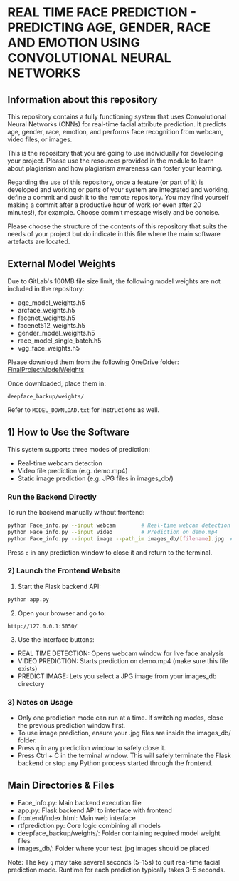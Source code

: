 # REAL TIME FACE PREDICTION - PREDICTING AGE, GENDER, RACE AND EMOTION USING CONVOLUTIONAL NEURAL NETWORKS

## Information about this repository

This repository contains a fully functioning system that uses Convolutional Neural Networks (CNNs) for real-time facial attribute prediction. It predicts age, gender, race, emotion, and performs face recognition from webcam, video files, or images.

This is the repository that you are going to use individually for developing your project. Please use the resources provided in the module to learn about plagiarism and how plagiarism awareness can foster your learning.

Regarding the use of this repository, once a feature (or part of it) is developed and working or parts of your system are integrated and working, define a commit and push it to the remote repository. You may find yourself making a commit after a productive hour of work (or even after 20 minutes!), for example. Choose commit message wisely and be concise.

Please choose the structure of the contents of this repository that suits the needs of your project but do indicate in this file where the main software artefacts are located.

## External Model Weights

Due to GitLab's 100MB file size limit, the following model weights are not included in the repository:

- age_model_weights.h5
- arcface_weights.h5
- facenet_weights.h5
- facenet512_weights.h5
- gender_model_weights.h5
- race_model_single_batch.h5
- vgg_face_weights.h5

Please download them from the following OneDrive folder:
[FinalProjectModelWeights](https://uniofleicester-my.sharepoint.com/:f:/r/personal/sa1021_student_le_ac_uk/Documents/FinalProjectModelWeights?csf=1&web=1&e=LE5oGW)

Once downloaded, place them in:
```
deepface_backup/weights/
```

Refer to `MODEL_DOWNLOAD.txt` for instructions as well.

## 1) How to Use the Software

This system supports three modes of prediction:
- Real-time webcam detection
- Video file prediction (e.g. demo.mp4)
- Static image prediction (e.g. JPG files in images_db/)

### Run the Backend Directly

To run the backend manually without frontend:

```bash
python Face_info.py --input webcam        # Real-time webcam detection
python Face_info.py --input video         # Prediction on demo.mp4
python Face_info.py --input image --path_im images_db/[filename].jpg  # Prediction on an image
```

Press `q` in any prediction window to close it and return to the terminal.

### 2) Launch the Frontend Website

1. Start the Flask backend API:

```bash
python app.py
```

2. Open your browser and go to:

```
http://127.0.0.1:5050/
```

3. Use the interface buttons:

- REAL TIME DETECTION: Opens webcam window for live face analysis
- VIDEO PREDICTION: Starts prediction on demo.mp4 (make sure this file exists)
- PREDICT IMAGE: Lets you select a JPG image from your images_db directory

### 3) Notes on Usage

- Only one prediction mode can run at a time. If switching modes, close the previous prediction window first.
- To use image prediction, ensure your .jpg files are inside the images_db/ folder.
- Press `q` in any prediction window to safely close it.
- Press Ctrl + C in the terminal window. This will safely terminate the Flask backend or stop any Python process started through the frontend.

## Main Directories & Files

- Face_info.py: Main backend execution file
- app.py: Flask backend API to interface with frontend
- frontend/index.html: Main web interface
- rtfprediction.py: Core logic combining all models
- deepface_backup/weights/: Folder containing required model weight files
- images_db/: Folder where your test .jpg images should be placed

Note: The key `q` may take several seconds (5–15s) to quit real-time facial prediction mode. Runtime for each prediction typically takes 3–5 seconds.